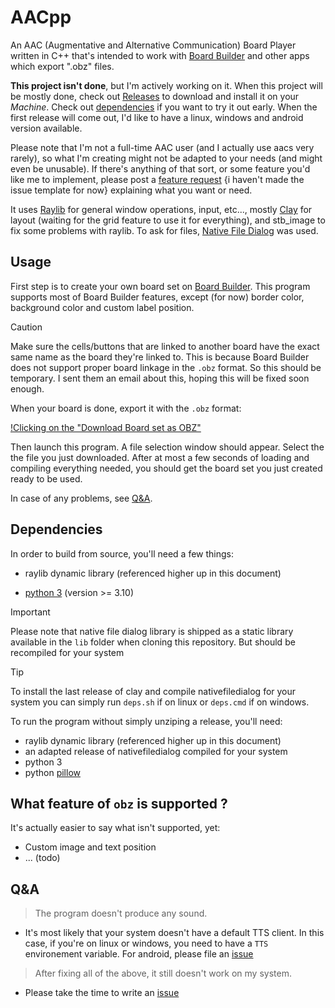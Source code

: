
# AACpp

An AAC (Augmentative and Alternative Communication) Board Player written in C++
that's intended to work with [Board Builder](https://app.globalsymbols.com/en/)
and other apps which export ".obz" files.

**This project isn't done**, but I'm actively working on it. When this project
will be mostly done, check out
[Releases](https://github.com/DaApppooo/AACpp/releases) to download and install
it on your *Machine*. Check out [dependencies](#deps) if you want to
try it out early. When the first release will come out, I'd like to have a
linux, windows and android version available.

Please note that I'm not a full-time AAC user (and I actually use aacs very
rarely), so what I'm creating might not be adapted to your needs (and might
even be unusable). If there's anything of that sort, or some feature you'd like
me to implement, please post a [feature request](.) {i haven't made the issue
template for now} explaining what you want or need.

It uses [Raylib](https://github.com/raysan5/raylib/) for general window
operations, input, etc..., mostly [Clay](https://github.com/nicbarker/clay) for
layout (waiting for the grid feature to use it for everything), and stb_image
to fix some problems with raylib. To ask for files,
[Native File Dialog](https://github.com/mlabbe/nativefiledialog) was used.

## Usage

First step is to create your own board set on
[Board Builder](https://app.globalsymbols.com/en/). This program supports most
of Board Builder features, except (for now) border color, background color and
custom label position.

> [!CAUTION]
> Make sure the cells/buttons that are linked to another board have the exact
> same name as the board they're linked to. This is because Board Builder
> does not support proper board linkage in the `.obz` format. So this should be
> temporary. I sent them an email about this, hoping this will be fixed soon
> enough.

When your board is done, export it with the
`.obz` format:

[!Clicking on the "Download Board set as OBZ"](doc/tuto0.png)

Then launch this program. A file selection window should appear. Select the
the file you just downloaded. After at most a few seconds of loading and
compiling everything needed, you should get the board set you just created
ready to be used.

In case of any problems, see [Q&A](#qna).

<a name="deps" />

## Dependencies

In order to build from source, you'll need a few things:

- raylib dynamic library (referenced higher up in this document)

- [python 3](https://www.python.org/downloads/) (version >= 3.10)

> [!IMPORTANT]
> Please note that native file dialog library is shipped as a static
  library available in the `lib` folder when cloning this repository. But
  should be recompiled for your system

> [!TIP]
> To install the last release of clay and compile nativefiledialog for your
  system you can simply run `deps.sh` if on linux or `deps.cmd` if on windows.


To run the program without simply unziping a release, you'll need:

- raylib dynamic library (referenced higher up in this document)
- an adapted release of nativefiledialog compiled for your system
- python 3
- python [pillow](https://pypi.org/project/pillow/)


## What feature of `obz` is supported ?

It's actually easier to say what isn't supported, yet:

- Custom image and text position
- ... (todo)

<a name="qna">

## Q&A

> The program doesn't produce any sound.
- It's most likely that your system doesn't have a default TTS client. In this
  case, if you're on linux or windows, you need to have a `TTS` environement
  variable. For android, please file an [issue](https://github.com/DaApppooo/AACpp/issues/new?assignees=DaApppooo&labels=&projects=&template=bug--or-problem-with-default-behavior-in-general--report.md&title=)

> After fixing all of the above, it still doesn't work on my system.
- Please take the time to write an
  [issue](https://github.com/DaApppooo/AACpp/issues/new?assignees=DaApppooo&labels=&projects=&template=bug--or-problem-with-default-behavior-in-general--report.md&title=)

